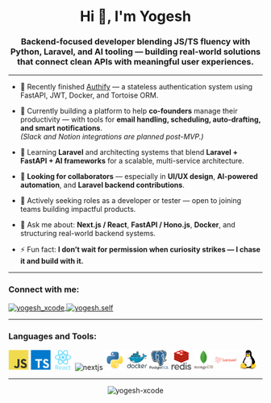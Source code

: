 <h1 align="center">Hi 👋, I'm Yogesh</h1>
<h3 align="center">
  Backend-focused developer blending JS/TS fluency with Python, Laravel, and AI tooling — building real-world solutions that connect clean APIs with meaningful user experiences.
</h3>

---

- 🔭 Recently finished [Authify](https://github.com/yogesh-xcode/Authify) — a stateless authentication system using FastAPI, JWT, Docker, and Tortoise ORM.

- 🚀 Currently building a platform to help **co-founders** manage their productivity — with tools for **email handling, scheduling, auto-drafting, and smart notifications**.  
  *(Slack and Notion integrations are planned post-MVP.)*

- 🌱 Learning **Laravel** and architecting systems that blend **Laravel + FastAPI + AI frameworks** for a scalable, multi-service architecture.

- 👯 **Looking for collaborators** — especially in **UI/UX design**, **AI-powered automation**, and **Laravel backend contributions**.

- 💼 Actively seeking roles as a developer or tester — open to joining teams building impactful products.
  
- 💬 Ask me about: **Next.js / React**, **FastAPI / Hono.js**, **Docker**, and structuring real-world backend systems.

- ⚡ Fun fact: **I don’t wait for permission when curiosity strikes — I chase it and build with it.**

---

<h3 align="left">Connect with me:</h3>
<p align="left">
  <a href="https://dev.to/yogesh_xcode" target="blank">
    <img align="center" src="https://raw.githubusercontent.com/rahuldkjain/github-profile-readme-generator/master/src/images/icons/Social/devto.svg" alt="yogesh_xcode" height="30" width="40" />
  </a>
  <a href="https://instagram.com/yogesh.self" target="blank">
    <img align="center" src="https://raw.githubusercontent.com/rahuldkjain/github-profile-readme-generator/master/src/images/icons/Social/instagram.svg" alt="yogesh.self" height="30" width="40" />
  </a>
</p>

---

<h3 align="left">Languages and Tools:</h3>
<p align="left">
  <img src="https://raw.githubusercontent.com/devicons/devicon/master/icons/javascript/javascript-original.svg" alt="javascript" width="40" height="40"/>
  <img src="https://raw.githubusercontent.com/devicons/devicon/master/icons/typescript/typescript-original.svg" alt="typescript" width="40" height="40"/>
  <img src="https://raw.githubusercontent.com/devicons/devicon/master/icons/react/react-original-wordmark.svg" alt="react" width="40" height="40"/>
  <img src="https://cdn.worldvectorlogo.com/logos/nextjs-2.svg" alt="nextjs" width="40" height="40"/>
  <img src="https://raw.githubusercontent.com/devicons/devicon/master/icons/python/python-original.svg" alt="python" width="40" height="40"/>
  <img src="https://raw.githubusercontent.com/devicons/devicon/master/icons/docker/docker-original-wordmark.svg" alt="docker" width="40" height="40"/>
  <img src="https://raw.githubusercontent.com/devicons/devicon/master/icons/postgresql/postgresql-original-wordmark.svg" alt="postgresql" width="40" height="40"/>
  <img src="https://raw.githubusercontent.com/devicons/devicon/master/icons/redis/redis-original-wordmark.svg" alt="redis" width="40" height="40"/>
  <img src="https://raw.githubusercontent.com/devicons/devicon/master/icons/mongodb/mongodb-original-wordmark.svg" alt="mongodb" width="40" height="40"/>
  <img src="https://raw.githubusercontent.com/devicons/devicon/master/icons/laravel/laravel-original-wordmark.svg" alt="laravel" width="40" height="40"/>
  <img src="https://raw.githubusercontent.com/devicons/devicon/master/icons/linux/linux-original.svg" alt="linux" width="40" height="40"/>
</p>

---

<p align="center">
  <img src="https://github-readme-stats.vercel.app/api/top-langs?username=yogesh-xcode&show_icons=true&locale=en&layout=compact" alt="yogesh-xcode" />
</p>
